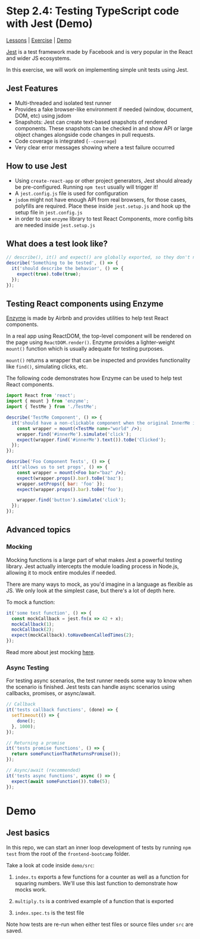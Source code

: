 # Step 2.4: Testing TypeScript code with Jest (Demo)

[Lessons](../) | [Exercise](./exercise/) | [Demo](./demo/)

[Jest](https://jestjs.io/) is a test framework made by Facebook and is very popular in the React and wider JS ecosystems.

In this exercise, we will work on implementing simple unit tests using Jest.

## Jest Features

- Multi-threaded and isolated test runner
- Provides a fake browser-like environment if needed (window, document, DOM, etc) using jsdom
- Snapshots: Jest can create text-based snapshots of rendered components. These snapshots can be checked in and show API or large object changes alongside code changes in pull requests.
- Code coverage is integrated (`--coverage`)
- Very clear error messages showing where a test failure occurred

## How to use Jest

- Using `create-react-app` or other project generators, Jest should already be pre-configured. Running `npm test` usually will trigger it!
- A `jest.config.js` file is used for configuration
- `jsdom` might not have enough API from real browsers, for those cases, polyfills are required. Place these inside `jest.setup.js` and hook up the setup file in `jest.config.js`
- in order to use `enzyme` library to test React Components, more config bits are needed inside `jest.setup.js`

## What does a test look like?

```ts
// describe(), it() and expect() are globally exported, so they don't need to be imported when jest runs these tests
describe('Something to be tested', () => {
  it('should describe the behavior', () => {
    expect(true).toBe(true);
  });
});
```

## Testing React components using Enzyme

[Enzyme](https://airbnb.io/enzyme/) is made by Airbnb and provides utilities to help test React components.

In a real app using ReactDOM, the top-level component will be rendered on the page using `ReactDOM.render()`. Enzyme provides a lighter-weight `mount()` function which is usually adequate for testing purposes.

`mount()` returns a wrapper that can be inspected and provides functionality like `find()`, simulating clicks, etc.

The following code demonstrates how Enzyme can be used to help test React components.

```jsx
import React from 'react';
import { mount } from 'enzyme';
import { TestMe } from './TestMe';

describe('TestMe Component', () => {
  it('should have a non-clickable component when the original InnerMe is clicked', () => {
    const wrapper = mount(<TestMe name="world" />);
    wrapper.find('#innerMe').simulate('click');
    expect(wrapper.find('#innerMe').text()).toBe('Clicked');
  });
});

describe('Foo Component Tests', () => {
  it('allows us to set props', () => {
    const wrapper = mount(<Foo bar="baz" />);
    expect(wrapper.props().bar).toBe('baz');
    wrapper.setProps({ bar: 'foo' });
    expect(wrapper.props().bar).toBe('foo');

    wrapper.find('button').simulate('click');
  });
});
```

## Advanced topics

### Mocking

Mocking functions is a large part of what makes Jest a powerful testing library. Jest actually intercepts the module loading process in Node.js, allowing it to mock entire modules if needed.

There are many ways to mock, as you'd imagine in a language as flexible as JS. We only look at the simplest case, but there's a lot of depth here.

To mock a function:

```ts
it('some test function', () => {
  const mockCallback = jest.fn(x => 42 + x);
  mockCallback(1);
  mockCallback(2);
  expect(mockCallback).toHaveBeenCalledTimes(2);
});
```

Read more about jest mocking [here](https://jestjs.io/docs/en/mock-functions.html).

### Async Testing

For testing async scenarios, the test runner needs some way to know when the scenario is finished. Jest tests can handle async scenarios using callbacks, promises, or async/await.

```ts
// Callback
it('tests callback functions', (done) => {
  setTimeout(() => {
    done();
  }, 1000);
});

// Returning a promise
it('tests promise functions', () => {
  return someFunctionThatReturnsPromise());
});

// Async/await (recommended)
it('tests async functions', async () => {
  expect(await someFunction()).toBe(5);
});
```

# Demo

## Jest basics

In this repo, we can start an inner loop development of tests by running `npm test` from the root of the `frontend-bootcamp` folder.

Take a look at code inside `demo/src`:

1. `index.ts` exports a few functions for a counter as well as a function for squaring numbers. We'll use this last function to demonstrate how mocks work.

2. `multiply.ts` is a contrived example of a function that is exported

3. `index.spec.ts` is the test file

Note how tests are re-run when either test files or source files under `src` are saved.
